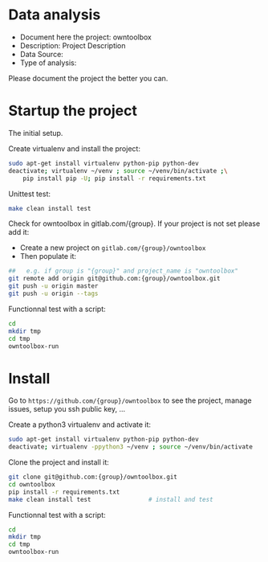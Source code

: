 # Data analysis
- Document here the project: owntoolbox
- Description: Project Description
- Data Source:
- Type of analysis:

Please document the project the better you can.

# Startup the project

The initial setup.

Create virtualenv and install the project:
```bash
sudo apt-get install virtualenv python-pip python-dev
deactivate; virtualenv ~/venv ; source ~/venv/bin/activate ;\
    pip install pip -U; pip install -r requirements.txt
```

Unittest test:
```bash
make clean install test
```

Check for owntoolbox in gitlab.com/{group}.
If your project is not set please add it:

- Create a new project on `gitlab.com/{group}/owntoolbox`
- Then populate it:

```bash
##   e.g. if group is "{group}" and project_name is "owntoolbox"
git remote add origin git@github.com:{group}/owntoolbox.git
git push -u origin master
git push -u origin --tags
```

Functionnal test with a script:

```bash
cd
mkdir tmp
cd tmp
owntoolbox-run
```

# Install

Go to `https://github.com/{group}/owntoolbox` to see the project, manage issues,
setup you ssh public key, ...

Create a python3 virtualenv and activate it:

```bash
sudo apt-get install virtualenv python-pip python-dev
deactivate; virtualenv -ppython3 ~/venv ; source ~/venv/bin/activate
```

Clone the project and install it:

```bash
git clone git@github.com:{group}/owntoolbox.git
cd owntoolbox
pip install -r requirements.txt
make clean install test                # install and test
```
Functionnal test with a script:

```bash
cd
mkdir tmp
cd tmp
owntoolbox-run
```
